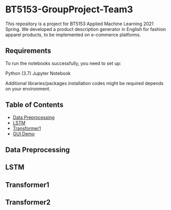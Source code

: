 # BT5153-GroupProject-Team3
This repository is a project for BT5153 Applied Machine Learning 2021 Spring. We developed a product description generator in English for fashion apparel products, to be implemented on e-commerce platforms.

## Requirements
To run the notebooks successfully, you need to set up:

Python (3.7)
Jupyter Notebook

Additional libraries/packages installation codes might be required depends on your environment.

## Table of Contents
- [Data Preprocessing](#Data-Preprocessing)
- [LSTM](#LSTM)
- [Transformer1](#Transformer1)
- [GUI Demo](#Transformer2)

## Data Preprocessing

## LSTM

## Transformer1

## Transformer2



